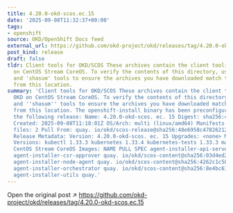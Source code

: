 ```yaml
---
title: 4.20.0-okd-scos.ec.15
date: '2025-09-08T11:32:37+00:00'
tags:
- openshift
source: OKD/OpenShift Docs feed
external_url: https://github.com/okd-project/okd/releases/tag/4.20.0-okd-scos.ec.15
post_kind: release
draft: false
tldr: Client tools for OKD/SCOS These archives contain the client tooling for OKD
  on CentOS Stream CoreOS. To verify the contents of this directory, use the 'gpg'
  and 'shasum' tools to ensure the archives you have downloaded match those published
  from this location.
summary: 'Client tools for OKD/SCOS These archives contain the client tooling for
  OKD on CentOS Stream CoreOS. To verify the contents of this directory, use the ''gpg''
  and ''shasum'' tools to ensure the archives you have downloaded match those published
  from this location. The openshift-install binary has been preconfigured to install
  the following release: Name: 4.20.0-okd-scos. ec. 15 Digest: sha256:48e6958c4782621265b6c4cefcda4d52e8d49c560d0999f2ce608528ba6fec0e
  Created: 2025-09-08T11:18:01Z OS/Arch: multi (linux/amd64) Manifests: 805 Metadata
  files: 2 Pull From: quay. io/okd/scos-release@sha256:48e6958c4782621265b6c4cefcda4d52e8d49c560d0999f2ce608528ba6fec0e
  Release Metadata: Version: 4.20.0-okd-scos. ec. 15 Upgrades: <none> Metadata: Component
  Versions: kubectl 1.33.3 kubernetes 1.33.4 kubernetes-tests 1.33.3 machine-os 10.0.20250827-0
  CentOS Stream CoreOS Images: NAME PULL SPEC agent-installer-api-server quay. io/okd/scos-content@sha256:f03db6e150ea19c66f8c0cef51a3c5a1caf9e04527f9a206ec8b824a65a9e87e
  agent-installer-csr-approver quay. io/okd/scos-content@sha256:03d4ed20f11f00c3909e759a96db8f91aa874c8d36e0e8759b3db3018980d6d4
  agent-installer-node-agent quay. io/okd/scos-content@sha256:4262c1c58bda6affc9ac3d2ace952dfa108d972f5063bf2777c0aabe646493c2
  agent-installer-orchestrator quay. io/okd/scos-content@sha256:8e4bc6173caf20e1810b81418cefb65454036eabc94c65589ebe88e82eeaae65
  agent-installer-utils quay.'
---
```

Open the original post ↗ https://github.com/okd-project/okd/releases/tag/4.20.0-okd-scos.ec.15
